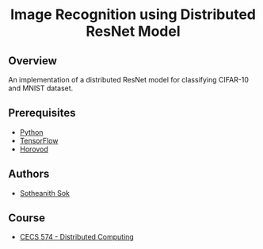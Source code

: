 <h1 align="center" style="border: none">Image Recognition using Distributed ResNet Model</h1>

## Overview
An implementation of a distributed ResNet model for classifying CIFAR-10 and MNIST dataset.   

## Prerequisites
 - [Python](https://www.python.org/)
 - [TensorFlow](https://www.tensorflow.org/)
 - [Horovod](https://github.com/horovod/horovod)

## Authors
 - [Sotheanith Sok](https://github.com/sotheanith "Sotheanith Sok")

## Course
 - [CECS 574 - Distributed Computing](http://catalog.csulb.edu/preview_course_nopop.php?catoid=5&coid=40048)
